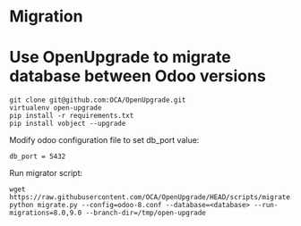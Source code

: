 # Migration

# Use OpenUpgrade to migrate database between Odoo versions

    git clone git@github.com:OCA/OpenUpgrade.git
    virtualenv open-upgrade
    pip install -r requirements.txt
    pip install vobject --upgrade

Modify odoo configuration file to set db_port value:

    db_port = 5432

Run migrator script:

    wget https://raw.githubusercontent.com/OCA/OpenUpgrade/HEAD/scripts/migrate.py
    python migrate.py --config=odoo-8.conf --database=<database> --run-migrations=8.0,9.0 --branch-dir=/tmp/open-upgrade
